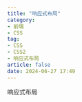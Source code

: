 ```yaml
---
title: "响应式布局"
category:
- 前端
- CSS
tag:
- CSS
- CSS2
- 响应式布局
article: false
date: 2024-06-27 17:49
---
```

响应式布局
<!-- more -->
